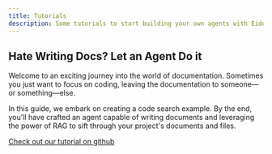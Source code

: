 ```yaml
---
title: Tutorials
description: Some tutorials to start building your own agents with Eidolon
---
```


## Hate Writing Docs? Let an Agent Do it

Welcome to an exciting journey into the world of documentation. Sometimes you just want to focus on coding, leaving the documentation to someone—or something—else.

In this guide, we embark on creating a code search example. By the end, you'll have crafted an agent capable of writing documents and leveraging the power of RAG to sift through your project's documents and files.

[Check out our tutorial on github](https://github.com/eidolon-ai/eidolon/tree/ll/introduce_tutorials/examples/eidolon_examples/code_search)